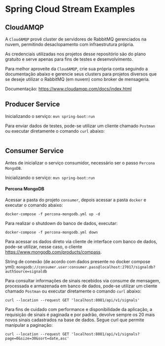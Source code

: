 # Spring Cloud Stream Examples

## CloudAMQP

A `CloudAMQP` provê cluster de servidores de RabbitMQ gerenciados na nuvem, permitindo desaclopamento com infraestrutura própria. 

As credenciais utilizadas nos projetos desse repositório são do plano gratuito e serve apenas para fins de testes e desenvolvimento.

Para melhor aproveite da `CloudAMQP`, crie sua própria conta seguindo a documentação abaixo e gerencie seus clusters para projetos diversos que se deseje utilizar o RabbitMQ (em nuvem) como broker de mensageria.

Documentação: https://www.cloudamqp.com/docs/index.html

## Producer Service

Inicializando o serviço: `mvn spring-boot:run`

Para enviar dados de testes, pode-se utilizar um cliente chamado `Postman` ou executar diretamente o comando `curl` abaixo:
```shell

``` 

## Consumer Service

Antes de inicializar o serviço consumidor, necessário ser o passo `Percona MongoDB`.

Inicializando o serviço: `mvn spring-boot:run` 

#### Percona MongoDB

Acessar a pasta do projeto `consumer`, depois acessar a pasta `docker` e executar o comando abaixo:
```shell
docker-compose -f percona-mongodb.yml up -d
``` 

Para realizar o shutdown do banco de dados, executar:
```shell
docker-compose -f percona-mongodb.yml down
```

Para acessar os dados direto via cliente de interface com banco de dados, pode-se utilizar, nesse caso, o cliente https://www.mongodb.com/products/compass.

String de conexão (de acordo com dados presente no docker compose yml): `mongodb://consumer.user:consumer.pass@localhost:27017/signaldb?authSource=signaldb`

Para consultar informações de sinais recebidos via consume de mensagem, processada e armazenada em banco de dados, pode-se utilizar um cliente chamado `Postman` ou executar diretamente o comando `curl` abaixo:
```shell
curl --location --request GET 'localhost:8081/api/v1/signals'
``` 

Para fins de cuidado com performance e disponibilidade da aplicação, a requisição de sinais é paginada e por padrão, devolve sempre os 20 mais novos sinais cadastrados na base de dados.
Segue curl que permite manipular a paginação: 
```shell
curl --location --request GET 'localhost:8081/api/v1/signals?page=0&size=30&sort=date,asc'
```